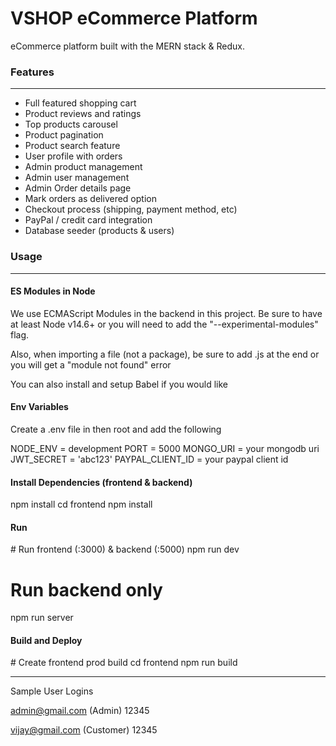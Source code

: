 ﻿# VSHOP eCommerce Platform
<p>eCommerce platform built with the MERN stack & Redux.</p>
<h3>Features</h3>
<hr/>
<ul>
  <li>Full featured shopping cart</li>
<li>Product reviews and ratings</li>
<li>Top products carousel</li>
<li>Product pagination</li>
<li>Product search feature</li>
<li>User profile with orders</li>
<li>Admin product management</li>
<li>Admin user management</li>
<li>Admin Order details page</li>
<li>Mark orders as delivered option</li>
<li>Checkout process (shipping, payment method, etc)</li>
<li>PayPal / credit card integration</li>
<li>Database seeder (products & users)</li>
  </ul>
 <h3>Usage</h3>
 <hr/>
 <h4>ES Modules in Node</h4>
 <p>We use ECMAScript Modules in the backend in this project. Be sure to have at least Node v14.6+ or you will need to add the "--experimental-modules" flag.

Also, when importing a file (not a package), be sure to add .js at the end or you will get a "module not found" error

You can also install and setup Babel if you would like</p>
<h4>Env Variables</h4>
<p>Create a .env file in then root and add the following</p>
NODE_ENV = development
PORT = 5000
MONGO_URI = your mongodb uri
JWT_SECRET = 'abc123'
PAYPAL_CLIENT_ID = your paypal client id
<h4>Install Dependencies (frontend & backend)</h4>
npm install
cd frontend
npm install
<h4>Run</h4>
# Run frontend (:3000) & backend (:5000)
npm run dev

# Run backend only
npm run server
<h4>Build and Deploy</h4>
# Create frontend prod build
cd frontend
npm run build
<hr/>
Sample User Logins

admin@gmail.com (Admin)
12345

vijay@gmail.com (Customer)
12345
